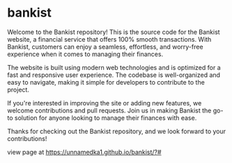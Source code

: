 # bankist

Welcome to the Bankist repository! This is the source code for the Bankist website, a financial service that offers 100% smooth transactions. With Bankist, customers can enjoy a seamless, effortless, and worry-free experience when it comes to managing their finances.

The website is built using modern web technologies and is optimized for a fast and responsive user experience. The codebase is well-organized and easy to navigate, making it simple for developers to contribute to the project.

If you're interested in improving the site or adding new features, we welcome contributions and pull requests. Join us in making Bankist the go-to solution for anyone looking to manage their finances with ease.

Thanks for checking out the Bankist repository, and we look forward to your contributions!

view page at https://unnamedka1.github.io/bankist/?#
